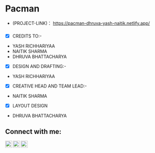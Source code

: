 # Pacman

- (PROJECT-LINK)： https://pacman-dhruva-yash-naitik.netlify.app/

###

[]()

- [x] CREDITS TO:-
-  YASH RICHHARIYAA
-  NAITIK SHARMA
-  DHRUVA BHATTACHARYA

- [x] DESIGN AND DRAFTING:-
-  YASH RICHHARIYAA

- [x] CREATIVE HEAD AND TEAM LEAD:-
-  NAITIK SHARMA
- [x] LAYOUT DESIGN
-  DHRUVA BHATTACHARYA

## Connect with me:
[<img align="left" alt="dhruva | LinkedIn" width="22px" src="https://cdn.jsdelivr.net/npm/simple-icons@v3/icons/linkedin.svg" />](https://www.linkedin.com/in/dhruva-bhattacharya/)
[<img align="left" alt="Naitik | LinkedIn" width="22px" src="https://cdn.jsdelivr.net/npm/simple-icons@v3/icons/linkedin.svg" />](https://www.linkedin.com/in/naitik-s-a70b211b0/)
[<img align="left" alt="Yash | LinkedIn" width="22px" src="https://cdn.jsdelivr.net/npm/simple-icons@v3/icons/linkedin.svg" />](https://www.linkedin.com/in/yashrichhariya/)
</a>
<br />

